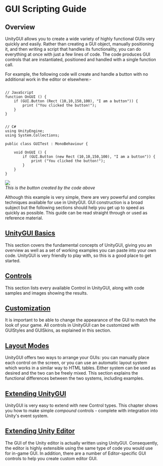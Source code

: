 GUI Scripting Guide
===================



Overview
--------


UnityGUI allows you to create a wide variety of highly functional GUIs very quickly and easily.  Rather than creating a GUI object, manually positioning it, and then writing a script that handles its functionality, you can do everything at once with just a few lines of code.  The code produces <span class=keyword>GUI controls</span> that are instantiated, positioned and handled with a single function call.

For example, the following code will create and handle a button with no additional work in the editor or elsewhere:-

````

// JavaScript
function OnGUI () {
	if (GUI.Button (Rect (10,10,150,100), "I am a button")) {
		print ("You clicked the button!");
	}
}


// C#
using UnityEngine;
using System.Collections;

public class GUITest : MonoBehaviour {
			
	void OnGUI () {
		if (GUI.Button (new Rect (10,10,150,100), "I am a button")) {
			print ("You clicked the button!");
		}
	}
}

````


![](http://docwiki.hq.unity3d.com/uploads/Main/guiScripting-simpleButton.png)  
_This is the button created by the code above_

Although this example is very simple, there are very powerful and complex techniques available for use in UnityGUI.  GUI construction is a broad subject but the following sections should help you get up to speed as quickly as possible.  This guide can be read straight through or used as reference material.


[UnityGUI Basics](gui-Basics.md)
--------------------------------


This section covers the fundamental concepts of UnityGUI, giving you an overview as well as a set of working examples you can paste into your own code. UnityGUI is very friendly to play with, so this is a good place to get started.


[Controls](gui-Controls.md)
---------------------------


This section lists every available Control in UnityGUI, along with code samples and images showing the results.


[Customization](gui-Customization.md)
-------------------------------------


It is important to be able to change the appearance of the GUI to match the look of your game.  All controls in UnityGUI can be customized with <span class=keyword>GUIStyles</span> and <span class=keyword>GUISkins</span>, as explained in this section.


[Layout Modes](gui-Layout.md)
-----------------------------


UnityGUI offers two ways to arrange your GUIs: you can manually place each control on the screen, or you can use an automatic layout system which works in a similar way to HTML tables.  Either system can be used as desired and the two can be freely mixed.  This section explains the functional differences between the two systems, including examples.


[Extending UnityGUI](gui-Extending.md)
--------------------------------------


UnityGUI is very easy to extend with new Control types. This chapter shows you how to make simple _compound_ controls - complete with integration into Unity's event system.


[Extending Unity Editor](gui-ExtendingEditor.md)
------------------------------------------------


The GUI of the Unity editor is actually written using UnityGUI. Consequently, the editor is highly extensible using the same type of code you would use for in-game GUI. In addition, there are a number of Editor-specific GUI controls to help you create custom editor GUI.

